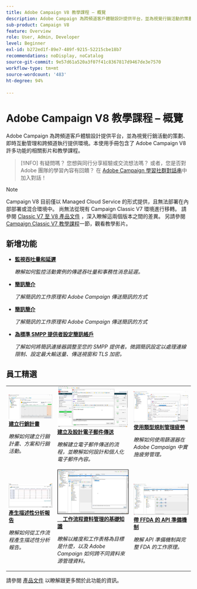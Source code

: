 ```yaml
---
title: Adobe Campaign V8 教學課程 – 概覽
description: Adobe Campaign 為跨頻道客戶體驗設計提供平台，並為視覺行銷活動的策劃、即時互動管理和跨頻道執行提供環境。本使用手冊包含了 Adobe Campaign Standard 許多功能的相關影片和教學課程。
sub-product: Campaign V8
feature: Overview
role: User, Admin, Developer
level: Beginner
exl-id: b272ed1f-89e7-489f-9215-52215cbe18b7
recommendations: noDisplay, noCatalog
source-git-commit: 9e57d61a520a3f07f41c8367817d9467de3e7570
workflow-type: tm+mt
source-wordcount: '483'
ht-degree: 94%

---
```


# Adobe Campaign V8 教學課程 – 概覽

Adobe Campaign 為跨頻道客戶體驗設計提供平台，並為視覺行銷活動的策劃、即時互動管理和跨頻道執行提供環境。本使用手冊包含了 Adobe Campaign V8 許多功能的相關影片和教學課程。

>[!INFO]
> 有疑問嗎？ 您想與同行分享經驗或交流想法嗎？ 或者，您是否對 Adobe 團隊的學習內容有回饋？ 在 [Adobe Campaign 學習社群對話串](https://experienceleaguecommunities.adobe.com:443/t5/adobe-campaign-classic/join-the-discussion-on-adobe-campaign-learning/td-p/419096?lang=zh-Hant)中加入對話！

>[!NOTE]
> Campaign V8 目前僅以 Managed Cloud Service 的形式提供，且無法部署在內部部署或混合環境中。 尚無法從現有 Campaign Classic V7 環境進行移轉。
>請參閱 [Classic V7 至 V8 產品文件](https://experienceleague.adobe.com/docs/campaign/campaign-v8/start/capability-matrix.html?lang=zh-Hant) ，深入瞭解這兩個版本之間的差異。 另請參閱 [Campaign Classic V7 教學課程](https://experienceleague.adobe.com/docs/campaign-classic-learn/tutorials/overview.html?lang=zh-Hant)一節，觀看教學影片。

## 新增功能

* **[監視吞吐量和延遲](https://experienceleague.adobe.com/docs/control-panel-learn/control-panel/performance-monitoring/monitor-throughputs-and-latency.html)**

   *瞭解如何監控活動實例的傳遞吞吐量和事務性消息延遲。*

* **[簡訊簡介](https://experienceleague.adobe.com/docs/campaign-learn/set-up-sms-for-adobe-campaign/introduction-to-sms.html?lang=zh-Hant)**

   *了解簡訊的工作原理和 Adobe Campaign 傳送簡訊的方式*

* **[簡訊簡介](/help/tutorial-sms/introduction-to-sms.md)**

   *了解簡訊的工作原理和 Adobe Campaign 傳送簡訊的方式*

* **[為標準 SMPP 提供者設定簡訊帳戶](/help/tutorial-sms/set-up-account-for-standard-smpp-provider.md)**

   *了解如何將簡訊連接器調整至您的 SMPP 提供者。微調簡訊設定以處理連線限制、設定最大輸送量、傳送視窗和 TLS 加密。*

## 員工精選

<table>
<tr>
  <td>
    <a href="/help/get-started/create-a-marketing-plan-programs-and-campaigns.md">
      <img alt="建立行銷計畫、方案和行銷活動 (影片)" src="./assets/333810.jpg"/>
    </a>
    <div>
      <a href="/help/get-started/create-a-marketing-plan-programs-and-campaigns.md">
    <strong>建立行銷計畫</strong>
    </a>
    </div>
    <p>
    <em>瞭解如何建立行銷計畫、方案和行銷活動。</em>
    <p>
  </td>
   <td>
    <a href="./content-creation/create-and-design-email-deliveries.md">
      <img alt="建立和設計電子郵件傳送 (影片)" src="./assets/333476.jpg" />
    </a>
    <div>
      <a href="./content-creation/create-and-design-email-deliveries.md">
    <strong>建立及設計電子郵件傳送</strong>
    </a>
    </div>
    <p>
    <em>瞭解建立電子郵件傳送的流程，並瞭解如何設計和個人化電子郵件內容。</em>
    <p>
  </td>
  <td>
    <a href="./send-messages/fatigue-management/typology-rules-for-fatigue-management.md">
      <img alt="使用類型規則管理疲勞 (影片)" src="./assets/333787.jpg" />
    </a>
    <div>
      <a href="./send-messages/fatigue-management/typology-rules-for-fatigue-management.md">
    <strong>使用類型規則管理疲勞</strong>
    </a>
    </div>
    <p>
    <em>瞭解如何使用篩選器在 Adobe Campaign 中實施疲勞管理。</em>
    <p>
  </td>
</tr>
<tr>
</td>
  <td>
    <a href="./reporting/generate-a-descriptive-analysis-report.md">
      <img alt="產生描述性分析報告" src="./assets/333994.jpg" />
    </a>
    <div>
      <a href="./reporting/generate-a-descriptive-analysis-report.md">
    <strong>產生描述性分析報告</strong>
    </a>
    </div>
    <p>
    <em>瞭解如何從工作流程產生描述性分析報告。</em>
    <p>
  </td>
  <td>
   <a href="./data-management/data-management-fundamentals.md">
      <img alt="工作流程資料管理的基礎知識" src="./assets/339992.jpg" />
    </a>
     <div>
      <a href="./data-management/data-management-fundamentals.md">
    <strong>工作流程資料管理的基礎知識</strong>
    </a>
    </div>
    <p>
    <em>瞭解以維度和工作表格為目標是什麼，以及 Adobe Campaign 如何跨不同資料來源管理資料。</em>
    <p>
  </td>
  <td>
   <a href="./data-management/api-staging-mechanism.md">
      <img alt="帶 FFDA 的 API 準備機制" src="./assets/339276.jpg" />
    </a>
     <div>
      <a href="./data-management/api-staging-mechanism.md">
    <strong>帶 FFDA 的 API 準備機制</strong>
    </a>
    </div>
    <p>
    <em>瞭解 API 準備機制與完整 FDA 的工作原理。</em>
    <p>
  </td>
</tr>
</table>

請參閱 [產品文件](https://experienceleague.adobe.com/docs/campaign-v8.html?lang=zh-Hant) 以瞭解跟更多關於此功能的資訊。
